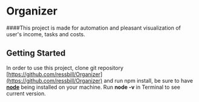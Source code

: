 # Organizer

####This project is made for automation and pleasant visualization of user's income, tasks and costs.
<h2> Getting Started</h2>


In order to use this project, clone  git repository [https://github.com/ressbill/Organizer](https://github.com/ressbill/Organizer) and run npm install,
be sure to  have **[node](https://nodejs.org/)** being installed on your machine. Run **node -v** in Terminal to see current version.</p>
